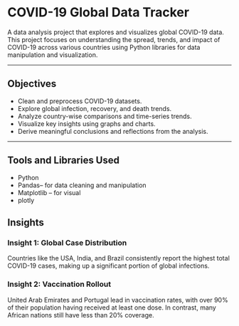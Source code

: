 # COVID-19 Global Data Tracker

A data analysis project that explores and visualizes global COVID-19 data. 
This project focuses on understanding the spread, trends, and impact of COVID-19 across various countries using Python libraries for data manipulation and visualization.

---
## Objectives
- Clean and preprocess COVID-19 datasets.
- Explore global infection, recovery, and death trends.
- Analyze country-wise comparisons and time-series trends.
- Visualize key insights using graphs and charts.
- Derive meaningful conclusions and reflections from the analysis.
---
## Tools and Libraries Used
- Python
- Pandas– for data cleaning and manipulation  
- Matplotlib – for visual
- plotly
 ## Insights
 ### Insight 1: Global Case Distribution
 Countries like the USA, India, and Brazil consistently report the highest total COVID-19 cases, making up a significant portion of global infections.
 ### Insight 2: Vaccination Rollout
 United Arab Emirates and Portugal lead in vaccination rates, with over 90% of their population having received at least one dose. In contrast, many African nations still have less than 20% coverage.

